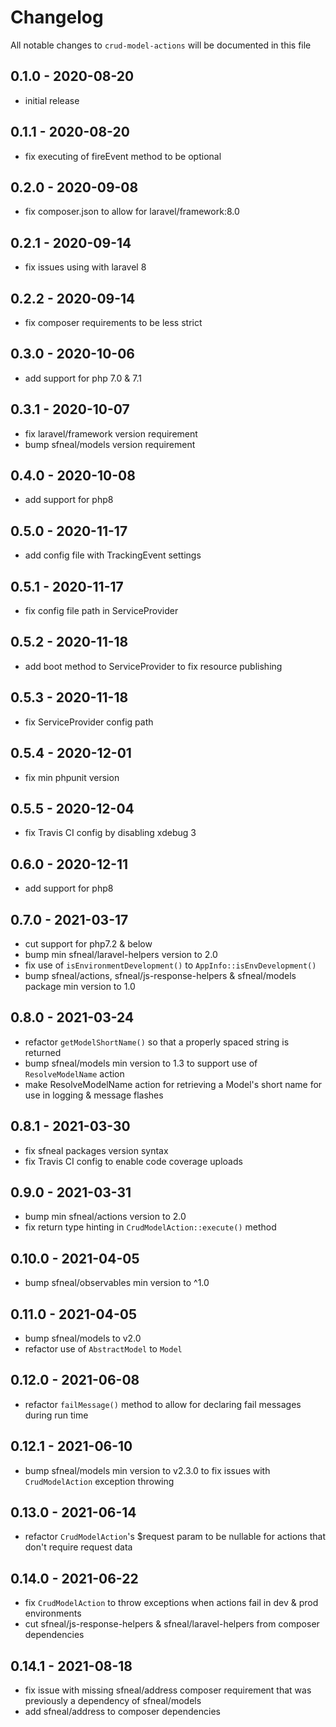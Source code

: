 # Changelog

All notable changes to `crud-model-actions` will be documented in this file

## 0.1.0 - 2020-08-20
- initial release


## 0.1.1 - 2020-08-20
- fix executing of fireEvent method to be optional


## 0.2.0 - 2020-09-08
- fix composer.json to allow for laravel/framework:8.0


## 0.2.1 - 2020-09-14
- fix issues using with laravel 8


## 0.2.2 - 2020-09-14
- fix composer requirements to be less strict


## 0.3.0 - 2020-10-06
- add support for php 7.0 & 7.1


## 0.3.1 - 2020-10-07
- fix laravel/framework version requirement
- bump sfneal/models version requirement


## 0.4.0 - 2020-10-08
- add support for php8


## 0.5.0 - 2020-11-17
- add config file with TrackingEvent settings


## 0.5.1 - 2020-11-17
- fix config file path in ServiceProvider


## 0.5.2 - 2020-11-18
- add boot method to ServiceProvider to fix resource publishing


## 0.5.3 - 2020-11-18
- fix ServiceProvider config path


## 0.5.4 - 2020-12-01
- fix min phpunit version


## 0.5.5 - 2020-12-04
- fix Travis CI config by disabling xdebug 3


## 0.6.0 - 2020-12-11
- add support for php8


## 0.7.0 - 2021-03-17
- cut support for php7.2 & below
- bump min sfneal/laravel-helpers version to 2.0
- fix use of `isEnvironmentDevelopment()` to `AppInfo::isEnvDevelopment()`
- bump sfneal/actions, sfneal/js-response-helpers & sfneal/models package min version to 1.0


## 0.8.0 - 2021-03-24
- refactor `getModelShortName()` so that a properly spaced string is returned
- bump sfneal/models min version to 1.3 to support use of `ResolveModelName` action
- make ResolveModelName action for retrieving a Model's short name for use in logging & message flashes


## 0.8.1 - 2021-03-30
- fix sfneal packages version syntax
- fix Travis CI config to enable code coverage uploads


## 0.9.0 - 2021-03-31
- bump min sfneal/actions version to 2.0
- fix return type hinting in `CrudModelAction::execute()` method


## 0.10.0 - 2021-04-05
- bump sfneal/observables min version to ^1.0


## 0.11.0 - 2021-04-05
- bump sfneal/models to v2.0
- refactor use of `AbstractModel` to `Model`


## 0.12.0 - 2021-06-08
- refactor `failMessage()` method to allow for declaring fail messages during run time


## 0.12.1 - 2021-06-10
- bump sfneal/models min version to v2.3.0 to fix issues with `CrudModelAction` exception throwing


## 0.13.0 - 2021-06-14
- refactor `CrudModelAction`'s $request param to be nullable for actions that don't require request data


## 0.14.0 - 2021-06-22
- fix `CrudModelAction` to throw exceptions when actions fail in dev & prod environments
- cut sfneal/js-response-helpers & sfneal/laravel-helpers from composer dependencies

 
## 0.14.1 - 2021-08-18
- fix issue with missing sfneal/address composer requirement that was previously a dependency of sfneal/models
- add sfneal/address to composer dependencies
